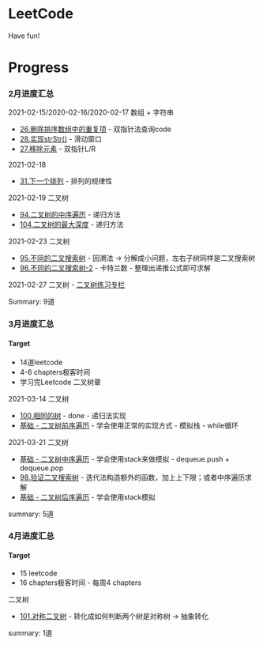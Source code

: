 # LeetCode
Have fun!

# Progress 

### 2月进度汇总
2021-02-15/2020-02-16/2020-02-17
数组 + 字符串
* [26.删除排序数组中的重复项](https://leetcode-cn.com/problems/remove-duplicates-from-sorted-array/submissions/) - 双指针法查询code
* [28.实现strStr()](https://leetcode-cn.com/problems/implement-strstr/) - 滑动窗口
* [27.移除元素](https://leetcode-cn.com/problems/remove-element/submissions/) - 双指针L/R

2021-02-18
* [31.下一个排列](https://leetcode-cn.com/problems/next-permutation/) - 排列的规律性 

2021-02-19
二叉树
* [94.二叉树的中序遍历](https://leetcode-cn.com/problems/binary-tree-inorder-traversal/) - 递归方法
* [104.二叉树的最大深度](https://leetcode-cn.com/problems/maximum-depth-of-binary-tree/) - 递归方法

2021-02-23
二叉树
* [95.不同的二叉搜索树](https://leetcode-cn.com/problems/unique-binary-search-trees/) - 回溯法 -> 分解成小问题，左右子树同样是二叉搜索树
* [96.不同的二叉搜索树-2](https://leetcode-cn.com/problems/unique-binary-search-trees/) - 卡特兰数 - 整理出递推公式即可求解

2021-02-27
二叉树 - [二叉树练习专栏](https://leetcode-cn.com/leetbook/read/data-structure-binary-tree/x63shc/)

Summary: 9道

### 3月进度汇总

#### Target 
* 14道leetcode
* 4-6 chapters极客时间
* 学习完Leetcode 二叉树章

2021-03-14
二叉树
* [100.相同的树](https://leetcode-cn.com/problems/same-tree/) - done - 递归法实现
* [基础 - 二叉树前序遍历](https://leetcode-cn.com/leetbook/read/data-structure-binary-tree/xeywh5/) - 学会使用正常的实现方式 - 模拟栈 - while循环

2021-03-21
二叉树
* [基础 - 二叉树中序遍历](https://leetcode-cn.com/leetbook/read/data-structure-binary-tree/xecaj6/) - 学会使用stack来做模拟 - dequeue.push + dequeue.pop
* [98.验证二叉搜索树](https://leetcode-cn.com/problems/validate-binary-search-tree/) - 迭代法构造额外的函数，加上上下限；或者中序遍历求解
* [基础 - 二叉树后序遍历](https://leetcode-cn.com/leetbook/read/data-structure-binary-tree/xebrb2/) - 学会使用stack模拟

summary: 5道

### 4月进度汇总
#### Target 
* 15 leetcode
* 16 chapters极客时间 - 每周4 chapters

二叉树
* [101.对称二叉树](https://leetcode-cn.com/problems/symmetric-tree/) - 转化成如何判断两个树是对称树 -> 抽象转化

summary: 1道